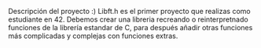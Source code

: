 Descripción del proyecto :)
Libft.h es el primer proyecto que realizas como estudiante en 42. 
Debemos crear una libreria recreando o reinterpretnado funciones de la librería estandar de C,
para después añadir otras funciones más complicadas y complejas con funciones extras.

